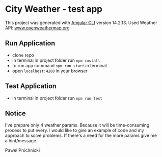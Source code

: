 # City Weather - test app

This project was generated with [Angular CLI](https://github.com/angular/angular-cli) version 14.2.13.
Used Weather API: www.openweathermap.org

## Run Application

- clone repo
- in terminal in project folder run `npm install`
- to run app command `npm run start` in terminal
- open `localhost:4200` in your browser

## Test Application

- in terminal in project folder run `npm run test`

## Notice

I've prepare only 4 weather params. Because it will be time-consuming process to put every. I would like to give an example of code and my approach to solve problems. If there's a need for the more params give me a hint/message.

Paweł Próchnicki
